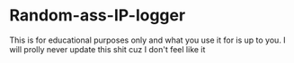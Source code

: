 # Random-ass-IP-logger
This is for educational purposes only and what you use it for is up to you.
I will prolly never update this shit cuz I don't feel like it

